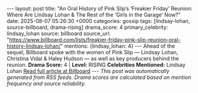 --- layout: post title: "An Oral History of Pink Slip’s ‘Freakier Friday’ Reunion: Where Are Lindsay Lohan & The Rest of the ‘Girls in the Garage’ Now?" date: 2025-08-07 05:26:30 +0000 categories: gossip tags: [lindsay-lohan, source-billboard, drama-rising] drama_score: 4 primary_celebrity: lindsay_lohan source: billboard source_url: "https://www.billboard.com/lists/freakier-friday-pink-slip-reunion-oral-history-lindsay-lohan/" mentions: {lindsay_lohan: 4} --- Ahead of the sequel, Billboard spoke with the women of Pink Slip — Lindsay Lohan, Christina Vidal & Haley Hudson — as well as key producers behind the reunion. **Drama Score:** 4 | **Level:** RISING **Celebrities Mentioned:** Lindsay Lohan [Read full article at Billboard](https://www.billboard.com/lists/freakier-friday-pink-slip-reunion-oral-history-lindsay-lohan/) --- *This post was automatically generated from RSS feeds. Drama scores are calculated based on mention frequency and source reliability.*